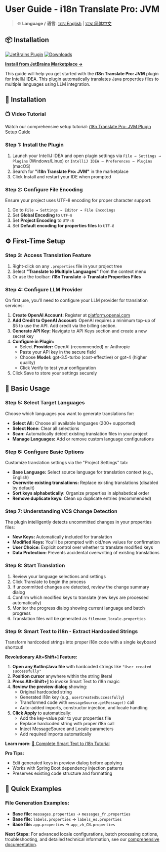 # User Guide - i18n Translate Pro: JVM

> 🌐 **Language / 语言**: [🇺🇸 English](user-guide.md) | [🇨🇳 简体中文](user-guide.zh.md)

## 📦 Installation

[![JetBrains Plugin](https://img.shields.io/jetbrains/plugin/v/27856-i18n-translate-pro-jvm.svg)](https://plugins.jetbrains.com/plugin/27856-i18n-translate-pro-jvm)
[![Downloads](https://img.shields.io/jetbrains/plugin/d/27856-i18n-translate-pro-jvm.svg)](https://plugins.jetbrains.com/plugin/27856-i18n-translate-pro-jvm)

**[Install from JetBrains Marketplace →](https://plugins.jetbrains.com/plugin/27856-i18n-translate-pro-jvm)**

This guide will help you get started with the **i18n Translate Pro: JVM** plugin for IntelliJ IDEA. This plugin automatically translates Java properties files to multiple languages using LLM integration.

## 🚀 Installation

### 📺 Video Tutorial
Watch our comprehensive setup tutorial: [i18n Translate Pro: JVM Plugin Setup Guide](https://youtu.be/eUKpTmiWATU)

### Step 1: Install the Plugin
1. Launch your IntelliJ IDEA and open plugin settings via `File → Settings → Plugins` (Windows/Linux) or `IntelliJ IDEA → Preferences → Plugins` (macOS)
2. Search for **"i18n Translate Pro: JVM"** in the marketplace
3. Click Install and restart your IDE when prompted

### Step 2: Configure File Encoding
Ensure your project uses UTF-8 encoding for proper character support:
1. Go to `File → Settings → Editor → File Encodings`
2. Set **Global Encoding** to `UTF-8`
3. Set **Project Encoding** to `UTF-8`
4. Set **Default encoding for properties files** to `UTF-8`

## ⚙️ First-Time Setup

### Step 3: Access Translation Feature
1. Right-click on any `.properties` file in your project tree
2. Select **"Translate to Multiple Languages"** from the context menu
3. Or use the toolbar: **i18n Translate → Translate Properties Files**

### Step 4: Configure LLM Provider
On first use, you'll need to configure your LLM provider for translation services:

1. **Create OpenAI Account:** Register at [platform.openai.com](https://platform.openai.com/)
2. **Add Credit to OpenAI Account:** OpenAI requires a minimum top-up of $5 to use the API. Add credit via the billing section.
3. **Generate API Key:** Navigate to API Keys section and create a new secret key
4. **Configure in Plugin:**
   - Select **Provider:** OpenAI (recommended) or Anthropic
   - Paste your API key in the secure field
   - Choose **Model:** gpt-3.5-turbo (cost-effective) or gpt-4 (higher quality)
   - Click Verify to test your configuration
5. Click Save to store your settings securely

## 🎯 Basic Usage

### Step 5: Select Target Languages
Choose which languages you want to generate translations for:
- **Select All:** Choose all available languages (200+ supported)
- **Select None:** Clear all selections
- **Scan:** Automatically detect existing translation files in your project
- **Manage Languages:** Add or remove custom language configurations

### Step 6: Configure Basic Options
Customize translation settings via the "Project Settings" tab:
- **Base Language:** Select source language for translation context (e.g., English)
- **Overwrite existing translations:** Replace existing translations (disabled by default)
- **Sort keys alphabetically:** Organize properties in alphabetical order
- **Remove duplicate keys:** Clean up duplicate entries (recommended)

### Step 7: Understanding VCS Change Detection
The plugin intelligently detects uncommitted changes in your properties files:
- **New Keys:** Automatically included for translation
- **Modified Keys:** You'll be prompted with old/new values for confirmation
- **User Choice:** Explicit control over whether to translate modified keys
- **Data Protection:** Prevents accidental overwriting of existing translations

### Step 8: Start Translation
1. Review your language selections and settings
2. Click Translate to begin the process
3. If uncommitted changes are detected, review the change summary dialog
4. Confirm which modified keys to translate (new keys are processed automatically)
5. Monitor the progress dialog showing current language and batch progress
6. Translation files will be generated as `filename_locale.properties`

### Step 9: Smart Text to i18n - Extract Hardcoded Strings

Transform hardcoded strings into proper i18n code with a single keyboard shortcut!

**Revolutionary Alt+Shift+] Feature:**
1. **Open any Kotlin/Java file** with hardcoded strings like `"User created successfully"`
2. **Position cursor** anywhere within the string literal
3. **Press Alt+Shift+]** to invoke Smart Text to i18n magic
4. **Review the preview dialog** showing:
   - Original hardcoded string
   - Generated i18n key (e.g., `userCreatedSuccessfully`)
   - Transformed code with `messageSource.getMessage()` call
   - Auto-added imports, constructor injection, and locale handling
5. **Click Apply** to automatically:
   - Add the key-value pair to your properties file
   - Replace hardcoded string with proper i18n call
   - Inject MessageSource and Locale parameters
   - Add required imports automatically

**Learn more:** [📖 Complete Smart Text to i18n Tutorial](smart-text-to-i18n-tutorial.md)

**Pro Tips:**
- Edit generated keys in preview dialog before applying
- Works with Spring Boot dependency injection patterns
- Preserves existing code structure and formatting

## 📁 Quick Examples

### File Generation Examples:
- **Base file:** `messages.properties` → `messages_fr.properties`
- **Base file:** `labels.properties` → `labels_es.properties`
- **Base file:** `app.properties` → `app_zh_CN.properties`

**Next Steps:** For advanced locale configurations, batch processing options, troubleshooting, and detailed technical information, see our [comprehensive documentation](additional-information.md).